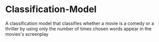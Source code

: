 # Classification-Model

A classification model that classifies whether a movie is a comedy or a thriller by using only the number of times chosen words appear in the movies's screenplay
